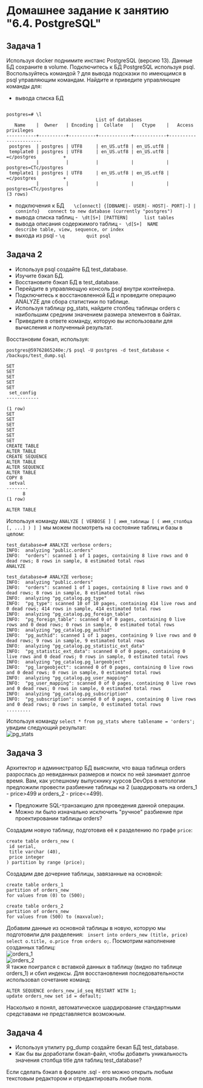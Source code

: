 # Домашнее задание к занятию "6.4. PostgreSQL"

## Задача 1
Используя docker поднимите инстанс PostgreSQL (версию 13). Данные БД сохраните в volume. Подключитесь к БД PostgreSQL используя psql. Воспользуйтесь командой \? для вывода подсказки по имеющимся в psql управляющим командам. Найдите и приведите управляющие команды для:
* вывода списка БД

```postgresql

postgres=# \l
                                 List of databases
   Name    |  Owner   | Encoding |  Collate   |   Ctype    |   Access privileges   
-----------+----------+----------+------------+------------+-----------------------
 postgres  | postgres | UTF8     | en_US.utf8 | en_US.utf8 | 
 template0 | postgres | UTF8     | en_US.utf8 | en_US.utf8 | =c/postgres          +
           |          |          |            |            | postgres=CTc/postgres
 template1 | postgres | UTF8     | en_US.utf8 | en_US.utf8 | =c/postgres          +
           |          |          |            |            | postgres=CTc/postgres
(3 rows)
```

* подключения к БД ``   \c[onnect] {[DBNAME|- USER|- HOST|- PORT|-] | conninfo}   connect to new database (currently "postgres")``
* вывода списка таблиц - `` \dt[S+] [PATTERN]      list tables``
* вывода описания содержимого таблиц - `` \d[S+]  NAME           describe table, view, sequence, or index``
* выхода из psql - ``\q        quit psql``


## Задача 2
* Используя psql создайте БД test_database.
* Изучите бэкап БД.
* Восстановите бэкап БД в test_database.
* Перейдите в управляющую консоль psql внутри контейнера.
* Подключитесь к восстановленной БД и проведите операцию ANALYZE для сбора статистики по таблице.
* Используя таблицу pg_stats, найдите столбец таблицы orders с наибольшим средним значением размера элементов в байтах.
* Приведите в ответе команду, которую вы использовали для вычисления и полученный результат.

Восстановим бэкап, используя:
```postgresql
postgres@59762865240e:/$ psql -U postgres -d test_database < /backups/test_dump.sql 

SET
SET
SET
SET
SET
 set_config 
------------

(1 row)
SET
SET
SET
SET
SET
SET
CREATE TABLE
ALTER TABLE
CREATE SEQUENCE
ALTER TABLE
ALTER SEQUENCE
ALTER TABLE
COPY 8
 setval 
--------
      8
(1 row)

ALTER TABLE
```
Используя команду `` ANALYZE [ VERBOSE ] [ имя_таблицы [ ( имя_столбца [, ...] ) ] ] `` мы можем посмотреть на состояние таблиц и базы в целом:
```postgresql
test_database=# ANALYZE verbose orders;
INFO:  analyzing "public.orders"
INFO:  "orders": scanned 1 of 1 pages, containing 8 live rows and 0 dead rows; 8 rows in sample, 8 estimated total rows
ANALYZE

test_database=# ANALYZE verbose;
INFO:  analyzing "public.orders"
INFO:  "orders": scanned 1 of 1 pages, containing 8 live rows and 0 dead rows; 8 rows in sample, 8 estimated total rows
INFO:  analyzing "pg_catalog.pg_type"
INFO:  "pg_type": scanned 10 of 10 pages, containing 414 live rows and 0 dead rows; 414 rows in sample, 414 estimated total rows
INFO:  analyzing "pg_catalog.pg_foreign_table"
INFO:  "pg_foreign_table": scanned 0 of 0 pages, containing 0 live rows and 0 dead rows; 0 rows in sample, 0 estimated total rows
INFO:  analyzing "pg_catalog.pg_authid"
INFO:  "pg_authid": scanned 1 of 1 pages, containing 9 live rows and 0 dead rows; 9 rows in sample, 9 estimated total rows
INFO:  analyzing "pg_catalog.pg_statistic_ext_data"
INFO:  "pg_statistic_ext_data": scanned 0 of 0 pages, containing 0 live rows and 0 dead rows; 0 rows in sample, 0 estimated total rows
INFO:  analyzing "pg_catalog.pg_largeobject"
INFO:  "pg_largeobject": scanned 0 of 0 pages, containing 0 live rows and 0 dead rows; 0 rows in sample, 0 estimated total rows
INFO:  analyzing "pg_catalog.pg_user_mapping"
INFO:  "pg_user_mapping": scanned 0 of 0 pages, containing 0 live rows and 0 dead rows; 0 rows in sample, 0 estimated total rows
INFO:  analyzing "pg_catalog.pg_subscription"
INFO:  "pg_subscription": scanned 0 of 0 pages, containing 0 live rows and 0 dead rows; 0 rows in sample, 0 estimated total rows
.........
```
Используя команду ``select * from pg_stats where tablename = 'orders';`` увидим следующий результат:  
![pg_stats](https://user-images.githubusercontent.com/68470186/144107761-70125753-eb69-4f4b-9cf6-9623faadd049.png)


## Задача 3
Архитектор и администратор БД выяснили, что ваша таблица orders разрослась до невиданных размеров и поиск по ней занимает долгое время. Вам, как успешному выпускнику курсов DevOps в нетологии предложили провести разбиение таблицы на 2 (шардировать на orders_1 - price>499 и orders_2 - price<=499).  

* Предложите SQL-транзакцию для проведения данной операции.
* Можно ли было изначально исключить "ручное" разбиение при проектировании таблицы orders?

Создадим новую таблицу, подготовив её к разделению по графе ``price``:
```postgresql 
create table orders_new (
 id serial,
 title varchar (40),
 price integer
) partition by range (price);
```
Создадим две дочерние таблицы, завязанные на основной:
```postgresql
create table orders_1 
partition of orders_new 
for values from (0) to (500);

create table orders_2 
partition of orders_new 
for values from (500) to (maxvalue);
```
Добавим данные из основной таблицы в новую, которую мы подготовили для разделения: `` insert into orders_new (title, price) select o.title, o.price from orders o;``. Посмотрим наполнение созданных таблиц:  
![orders_1](https://user-images.githubusercontent.com/68470186/144302275-2a1eb89d-3a39-4849-bc6e-76025ac0efd7.png)  
![orders_2](https://user-images.githubusercontent.com/68470186/144302277-fb927aca-e34b-4e99-b309-96ff806b65e3.png)  
Я также поигрался с вставкой данных в таблицу (видно по таблице orders_1) и сбил индексы. Для восстановления последовательности использовал сочетание команд:
```postgresql
ALTER SEQUENCE orders_new_id_seq RESTART WITH 1; 
update orders_new set id = default;
```
Насколько я понял, автоматическое шардирование стандартными средставами не представляется возможным.

## Задача 4
* Используя утилиту pg_dump создайте бекап БД test_database.
* Как бы вы доработали бэкап-файл, чтобы добавить уникальность значения столбца title для таблиц test_database?

Если сделать бэкап в формате .sql - его можно открыть любым текстовым редактором и отредактировать любые поля.
